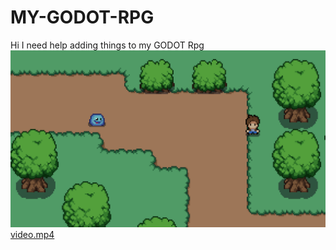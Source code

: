 # MY-GODOT-RPG
Hi I need help adding things to my GODOT Rpg
![Screenshot](screenshot.png)
[video.mp4](https://user-images.githubusercontent.com/...)
